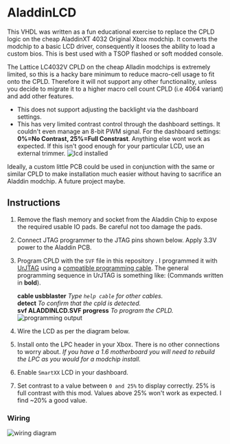 
# AladdinLCD 

This VHDL was written as a fun educational exercise to replace the CPLD logic on the cheap AladdinXT 4032 Original Xbox modchip. It converts the modchip to a basic LCD driver, consequently it looses the ability to load a custom bios.
This is best used with a TSOP flashed or soft modded console.

The Lattice LC4032V CPLD on the cheap Alladin modchips is extremely limited, so this is a hacky bare minimum to reduce macro-cell usage to fit onto the CPLD. Therefore it will not support any other functionality, unless you decide to migrate it to a higher macro cell count CPLD (i.e 4064 variant) and add other features.

- This does not support adjusting the backlight via the dashboard settings.
- This has very limited contrast control through the dashboard settings. It couldn't even manage an 8-bit PWM signal.
For the dashboard settings: **0%=No Contrast, 25%=Full Constrast**. Anything else wont work as expected.
If this isn't good enough for your particular LCD, use an external trimmer.
![lcd installed](https://i.imgur.com/CkHGifg.jpg)

Ideally, a custom little PCB could be used in conjunction with the same or similar CPLD to make installation much easier without having to sacrifice an Aladdin modchip. A future project maybe.

## Instructions
1. Remove the flash memory and socket from the Aladdin Chip to expose the required usable IO pads. Be careful not too damage the pads.
2. Connect JTAG programmer to the JTAG pins shown below. Apply 3.3V power to the Aladdin PCB. 
3. Program CPLD with the `SVF` file in this repository . I programmed it with [UrJTAG](http://urjtag.org/) using a [compatible programming cable](http://urjtag.org/book/_system_requirements.html#_supported_jtag_adapters_cables). The general programming sequence in UrJTAG is something like: (Commands written in **bold**).

    **cable usbblaster**  *Type `help cable` for other cables.*  
    **detect**  *To confirm that the cpld is detected.*  
    **svf ALADDINLCD.SVF progress** *To program the CPLD.*  
    ![programming output](https://i.imgur.com/hocVP1j.png)
4. Wire the LCD as per the diagram below.
5. Install onto the LPC header in your Xbox. There is no other connections to worry about. *If you have a 1.6 motherboard you will need to rebuild the LPC as you would for a modchip install.*
6. Enable `SmartXX` LCD in your dashboard.
7. Set contrast to a value between `0 and 25%` to display correctly. 25% is full contrast with this mod. Values above 25% won't work as expected. I find ~20% a good value.


### Wiring
![wiring diagram](https://i.imgur.com/yHu28u4.jpg)

